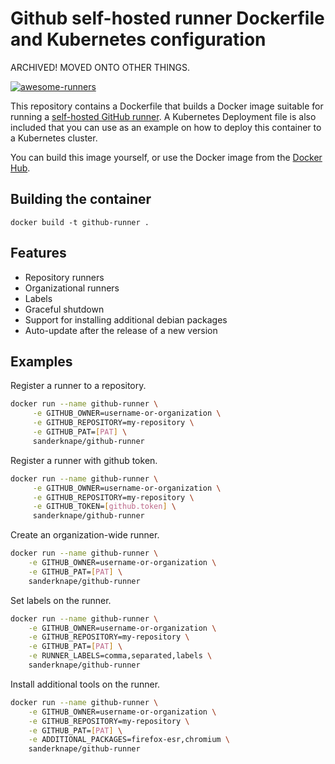 # Github self-hosted runner Dockerfile and Kubernetes configuration

ARCHIVED! MOVED ONTO OTHER THINGS.

[![awesome-runners](https://img.shields.io/badge/listed%20on-awesome--runners-blue.svg)](https://github.com/jonico/awesome-runners)

This repository contains a Dockerfile that builds a Docker image suitable for running a [self-hosted GitHub runner](https://sanderknape.com/2020/03/self-hosted-github-actions-runner-kubernetes/). A Kubernetes Deployment file is also included that you can use as an example on how to deploy this container to a Kubernetes cluster.

You can build this image yourself, or use the Docker image from the [Docker Hub](https://hub.docker.com/r/sanderknape/github-runner).

## Building the container

`docker build -t github-runner .`

## Features

* Repository runners
* Organizational runners
* Labels
* Graceful shutdown
* Support for installing additional debian packages
* Auto-update after the release of a new version

## Examples

Register a runner to a repository.

```sh
docker run --name github-runner \
     -e GITHUB_OWNER=username-or-organization \
     -e GITHUB_REPOSITORY=my-repository \
     -e GITHUB_PAT=[PAT] \
     sanderknape/github-runner
```

Register a runner with github token.

```sh
docker run --name github-runner \
     -e GITHUB_OWNER=username-or-organization \
     -e GITHUB_REPOSITORY=my-repository \
     -e GITHUB_TOKEN=[github.token] \
     sanderknape/github-runner
```

Create an organization-wide runner.

```sh
docker run --name github-runner \
    -e GITHUB_OWNER=username-or-organization \
    -e GITHUB_PAT=[PAT] \
    sanderknape/github-runner
```

Set labels on the runner.

```sh
docker run --name github-runner \
    -e GITHUB_OWNER=username-or-organization \
    -e GITHUB_REPOSITORY=my-repository \
    -e GITHUB_PAT=[PAT] \
    -e RUNNER_LABELS=comma,separated,labels \
    sanderknape/github-runner
```

Install additional tools on the runner.

```sh
docker run --name github-runner \
    -e GITHUB_OWNER=username-or-organization \
    -e GITHUB_REPOSITORY=my-repository \
    -e GITHUB_PAT=[PAT] \
    -e ADDITIONAL_PACKAGES=firefox-esr,chromium \
    sanderknape/github-runner
```
